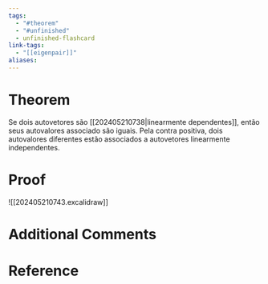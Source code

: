 ```yaml
---
tags:
  - "#theorem"
  - "#unfinished"
  - unfinished-flashcard
link-tags:
  - "[[eigenpair]]"
aliases:
---
```

# Theorem
Se dois autovetores são [[202405210738|linearmente dependentes]], então seus autovalores associado são iguais. Pela contra positiva, dois autovalores diferentes estão associados a autovetores linearmente independentes.

# Proof
![[202405210743.excalidraw]]

# Additional Comments


# Reference 






